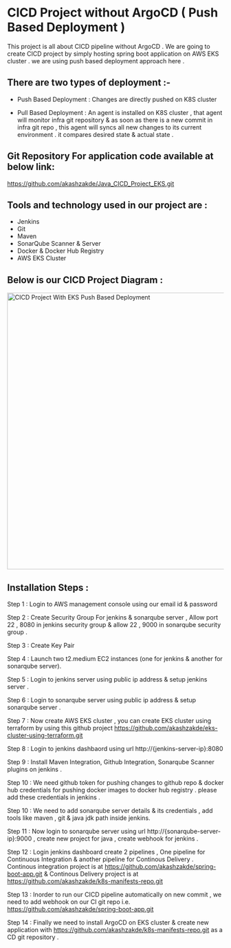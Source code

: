 
# CICD Project without ArgoCD ( Push Based Deployment )

This project is all about CICD pipeline without ArgoCD . We are going to create CICD project by simply hosting spring boot application on AWS EKS cluster . we are using push based deployment approach here . 

## There are two types of deployment :-

-  Push Based Deployment : Changes are directly pushed on K8S cluster 

-  Pull Based Deployment : An agent is installed on K8S cluster , that agent will monitor infra git repository & as soon as there is a new commit in infra git repo , this agent will syncs all new changes to its current environment . it compares desired state & actual state .

## Git Repository For application code available at below link:

https://github.com/akashzakde/Java_CICD_Project_EKS.git

## Tools and technology used in our project are : 

-  Jenkins
-  Git
-  Maven
-  SonarQube Scanner & Server
-  Docker & Docker Hub Registry
-  AWS EKS Cluster
  
## Below is our CICD Project Diagram :

<img width="643" alt="CICD Project With EKS Push Based Deployment" src="https://github.com/akashzakde/Java_CICD_Project_EKS/assets/64258131/6b39e118-ac4a-488f-a846-5e3312a4eecb">


## Installation Steps :

Step 1 : Login to AWS management console using our email id & password

Step 2 : Create Security Group For jenkins & sonarqube server , Allow port 22 , 8080 in jenkins security group & allow 22 , 9000 in sonarqube security group .

Step 3 : Create Key Pair 

Step 4 : Launch two t2.medium EC2 instances (one for jenkins & another for sonarqube server).

Step 5 : Login to jenkins server using public ip address & setup jenkins server .

Step 6 : Login to sonarqube server using public ip address & setup sonarqube server .

Step 7 : Now create AWS EKS cluster , you can create EKS cluster using terraform by using this github project https://github.com/akashzakde/eks-cluster-using-terraform.git

Step 8 : Login to jenkins dashbaord using url http://{jenkins-server-ip}:8080 

Step 9 : Install Maven Integration, Github Integration, Sonarqube Scanner plugins on jenkins .

Step 10 : We need github token for pushing changes to github repo & docker hub credentials for pushing docker images to docker hub registry . please add these credentials in jenkins . 

Step 10 : We need to add sonarqube server details & its credentials , add tools like maven , git & java jdk path inside jenkins.

Step 11 : Now login to sonarqube server using url http://{sonarqube-server-ip}:9000 , create new project for java , create webhook for jenkins . 

Step 12 : Login jenkins dashboard create 2 pipelines , One pipeline for Continuous Integration & another pipeline for Continous Delivery . Continous integration project is at https://github.com/akashzakde/spring-boot-app.git & Continous Delivery project is at https://github.com/akashzakde/k8s-manifests-repo.git

Step 13 : Inorder to run our CICD pipeline automatically on new commit , we need to add webhook on our CI git repo i.e. https://github.com/akashzakde/spring-boot-app.git 

Step 14 : Finally we need to install ArgoCD on EKS cluster & create new application with https://github.com/akashzakde/k8s-manifests-repo.git as a CD git repository .
